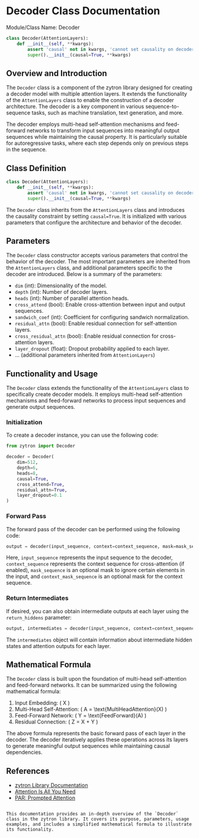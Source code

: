 # Decoder Class Documentation

Module/Class Name: Decoder

```python
class Decoder(AttentionLayers):
    def __init__(self, **kwargs):
        assert 'causal' not in kwargs, 'cannot set causality on decoder'
        super().__init__(causal=True, **kwargs)
```

## Overview and Introduction

The `Decoder` class is a component of the zytron library designed for creating a decoder model with multiple attention layers. It extends the functionality of the `AttentionLayers` class to enable the construction of a decoder architecture. The decoder is a key component in various sequence-to-sequence tasks, such as machine translation, text generation, and more.

The decoder employs multi-head self-attention mechanisms and feed-forward networks to transform input sequences into meaningful output sequences while maintaining the causal property. It is particularly suitable for autoregressive tasks, where each step depends only on previous steps in the sequence.

## Class Definition

```python
class Decoder(AttentionLayers):
    def __init__(self, **kwargs):
        assert 'causal' not in kwargs, 'cannot set causality on decoder'
        super().__init__(causal=True, **kwargs)
```

The `Decoder` class inherits from the `AttentionLayers` class and introduces the causality constraint by setting `causal=True`. It is initialized with various parameters that configure the architecture and behavior of the decoder.

## Parameters

The `Decoder` class constructor accepts various parameters that control the behavior of the decoder. The most important parameters are inherited from the `AttentionLayers` class, and additional parameters specific to the decoder are introduced. Below is a summary of the parameters:

- `dim` (int): Dimensionality of the model.
- `depth` (int): Number of decoder layers.
- `heads` (int): Number of parallel attention heads.
- `cross_attend` (bool): Enable cross-attention between input and output sequences.
- `sandwich_coef` (int): Coefficient for configuring sandwich normalization.
- `residual_attn` (bool): Enable residual connection for self-attention layers.
- `cross_residual_attn` (bool): Enable residual connection for cross-attention layers.
- `layer_dropout` (float): Dropout probability applied to each layer.
- ... (additional parameters inherited from `AttentionLayers`)

## Functionality and Usage

The `Decoder` class extends the functionality of the `AttentionLayers` class to specifically create decoder models. It employs multi-head self-attention mechanisms and feed-forward networks to process input sequences and generate output sequences.

### Initialization

To create a decoder instance, you can use the following code:

```python
from zytron import Decoder

decoder = Decoder(
    dim=512,
    depth=6,
    heads=8,
    causal=True,
    cross_attend=True,
    residual_attn=True,
    layer_dropout=0.1
)
```

### Forward Pass

The forward pass of the decoder can be performed using the following code:

```python
output = decoder(input_sequence, context=context_sequence, mask=mask_sequence, context_mask=context_mask_sequence)
```

Here, `input_sequence` represents the input sequence to the decoder, `context_sequence` represents the context sequence for cross-attention (if enabled), `mask_sequence` is an optional mask to ignore certain elements in the input, and `context_mask_sequence` is an optional mask for the context sequence.

### Return Intermediates

If desired, you can also obtain intermediate outputs at each layer using the `return_hiddens` parameter:

```python
output, intermediates = decoder(input_sequence, context=context_sequence, mask=mask_sequence, context_mask=context_mask_sequence, return_hiddens=True)
```

The `intermediates` object will contain information about intermediate hidden states and attention outputs for each layer.

## Mathematical Formula

The `Decoder` class is built upon the foundation of multi-head self-attention and feed-forward networks. It can be summarized using the following mathematical formula:

1. Input Embedding: \( X \)
2. Multi-Head Self-Attention: \( A = \text{MultiHeadAttention}(X) \)
3. Feed-Forward Network: \( Y = \text{FeedForward}(A) \)
4. Residual Connection: \( Z = X + Y \)

The above formula represents the basic forward pass of each layer in the decoder. The decoder iteratively applies these operations across its layers to generate meaningful output sequences while maintaining causal dependencies.

## References

- [zytron Library Documentation](https://example.com/zytron/docs)
- [Attention Is All You Need](https://arxiv.org/abs/1706.03762)
- [PAR: Prompted Attention](https://arxiv.org/abs/2207.04503)
```

This documentation provides an in-depth overview of the `Decoder` class in the zytron library. It covers its purpose, parameters, usage examples, and includes a simplified mathematical formula to illustrate its functionality.